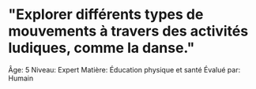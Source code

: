 # "Explorer différents types de mouvements à travers des activités ludiques, comme la danse."

Âge: 5
Niveau: Expert
Matière: Éducation physique et santé
Évalué par: Humain